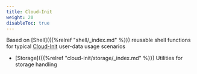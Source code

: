 ```yaml
---
title: Cloud-Init
weight: 20
disableToc: true
---
```


Based on [Shell]({{%relref "shell/_index.md" %}}) reusable shell functions for typical [Cloud-Init](https://cloudinit.readthedocs.io/en/latest/) user-data usage scenarios

* [Storage]({{%relref "cloud-init/storage/_index.md" %}}) Utilities for storage handling
